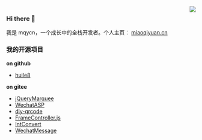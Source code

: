 <img align="right" src="https://github-readme-stats.vercel.app/api?username=mqycn&show_icons=true&theme=radical" />

### Hi there 👋

我是 mqycn，一个成长中的全栈开发者。个人主页： [miaoqiyuan.cn](http://www.miaoqiyuan.cn/)

### 我的开源项目

**on github**

- [huile8](https://github.com/mqycn/huile8)

**on gitee**

- [jQueryMarquee](https://gitee.com/mqycn/jQueryMarquee) 
- [WechatASP](https://gitee.com/mqycn/WechatASP)
- [diy-qrcode](https://gitee.com/mqycn/diy-qrcode) 
- [FrameController.js](https://gitee.com/mqycn/FrameController.js) 
- [IntConvert](https://gitee.com/mqycn/IntConvert)
- [WechatMessage](https://gitee.com/mqycn/WechatMessage)
